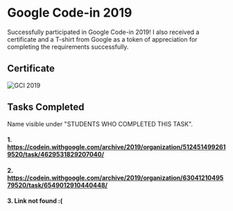 # Google Code-in 2019

Successfully participated in Google Code-in 2019!
I also received a certificate and a T-shirt from Google as a token of appreciation for completing the requirements successfully.

## Certificate

![GCI 2019](https://github.com/pranav-m-r/Certificates/assets/148135964/648da68e-64a2-495a-bff8-1b4c6b5cd40b)

## Tasks Completed

Name visible under "STUDENTS WHO COMPLETED THIS TASK".

#### 1. https://codein.withgoogle.com/archive/2019/organization/5124514992619520/task/4629531829207040/
#### 2. https://codein.withgoogle.com/archive/2019/organization/6304121049579520/task/6549012910440448/
#### 3. Link not found :(
